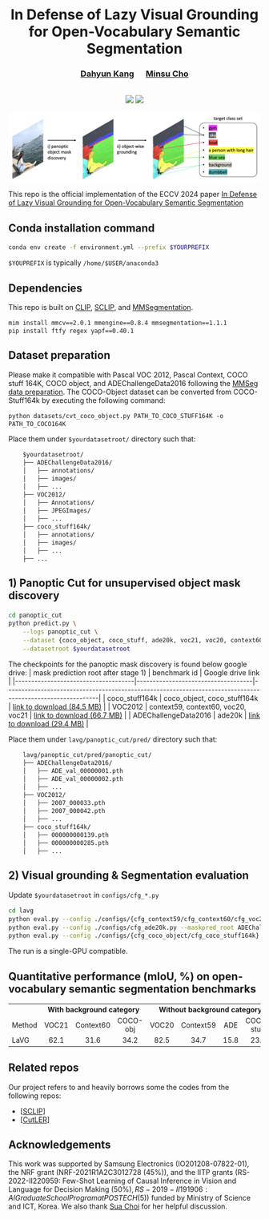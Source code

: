 <div align="center">
  <h1> In Defense of Lazy Visual Grounding for Open-Vocabulary Semantic Segmentation </h1>
</div>


<div align="center">
  <h3><a href=http://dahyun-kang.github.io>Dahyun Kang</a> &nbsp;&nbsp;&nbsp;&nbsp; <a href=http://cvlab.postech.ac.kr/~mcho/>Minsu Cho</a></h3>
</div>
<br />


<div align="center">
  <a href="https://arxiv.org/abs/2408.04961"><img src="https://img.shields.io/badge/arXiv-2408.04961-b31b1b.svg"/></a>
  <a href="http://cvlab.postech.ac.kr/research/lazygrounding"><img src="https://img.shields.io/static/v1?label=project homepage&message=LaVG&color=9cf"/></a>
</div>
<br />

<div align="center">
  <img src="datasets/main.png" alt="result"/>
</div>

This repo is the official implementation of the ECCV 2024 paper [In Defense of Lazy Visual Grounding for Open-Vocabulary Semantic Segmentation](https://arxiv.org/pdf/2408.04961)


## Conda installation command
```bash
conda env create -f environment.yml --prefix $YOURPREFIX
```
`$YOUPREFIX` is typically `/home/$USER/anaconda3`


## Dependencies

This repo is built on [CLIP](https://github.com/openai/CLIP), [SCLIP](https://github.com/wangf3014/SCLIP), and [MMSegmentation](https://github.com/open-mmlab/mmsegmentation). 

```
mim install mmcv==2.0.1 mmengine==0.8.4 mmsegmentation==1.1.1
pip install ftfy regex yapf==0.40.1
```


## Dataset preparation
Please make it compatible with Pascal VOC 2012, Pascal Context, COCO stuff 164K, COCO object, and ADEChallengeData2016 following the [MMSeg data preparation](https://github.com/open-mmlab/mmsegmentation/blob/main/docs/en/user_guides/2_dataset_prepare.md).
The COCO-Object dataset can be converted from COCO-Stuff164k by executing the following command:

```
python datasets/cvt_coco_object.py PATH_TO_COCO_STUFF164K -o PATH_TO_COCO164K
```

Place them under `$yourdatasetroot/` directory such that:
```
    $yourdatasetroot/
    ├── ADEChallengeData2016/
    │   ├── annotations/
    │   ├── images/
    │   ├── ...
    ├── VOC2012/
    │   ├── Annotations/
    │   ├── JPEGImages/
    │   ├── ...
    ├── coco_stuff164k/
    │   ├── annotations/
    │   ├── images/
    │   ├── ...
    ├── ...
```



## 1) Panoptic Cut for unsupervised object mask discovery
```bash
cd panoptic_cut
python predict.py \
    --logs panoptic_cut \
    --dataset {coco_object, coco_stuff, ade20k, voc21, voc20, context60, context59} \
    --datasetroot $yourdatasetroot
```

The checkpoints for the panoptic mask discovery is found below google drive:
| mask prediction root after stage 1) | benchmark id                       | Google drive link                                                                                         |
|-------------------------------------|------------------------------------|-----------------------------------------------------------------------------------------------------------|
| coco_stuff164k                      | coco_object, coco_stuff164k        | [link to download (84.5 MB)](https://drive.google.com/file/d/1iEchLAXk6F9bOks-SQ-x6NBZg90xWUQY/view?usp=share_link) |
| VOC2012                             | context59, context60, voc20, voc21 | [link to download (66.7 MB)](https://drive.google.com/file/d/1Y2smJrJX-p4i6NZ0kYe698r2HQ4kUWcM/view?usp=drive_link) |
| ADEChallengeData2016                | ade20k                             | [link to download (29.4 MB)](https://drive.google.com/file/d/17XvE9OOtyaoFqAWbJrUd41nDEbNwAB9F/view?usp=share_link) |

Place them under `lavg/panoptic_cut/pred/` directory such that:
```
    lavg/panoptic_cut/pred/panoptic_cut/
    ├── ADEChallengeData2016/
    │   ├── ADE_val_00000001.pth
    │   ├── ADE_val_00000002.pth
    │   ├── ...
    ├── VOC2012/
    │   ├── 2007_000033.pth
    │   ├── 2007_000042.pth
    │   ├── ...
    ├── coco_stuff164k/
    │   ├── 000000000139.pth
    │   ├── 000000000285.pth
    │   ├── ...
```


## 2) Visual grounding & Segmentation evaluation
Update `$yourdatasetroot` in `configs/cfg_*.py`

```bash
cd lavg
python eval.py --config ./configs/{cfg_context59/cfg_context60/cfg_voc20/cfg_voc21}.py --maskpred_root VOC2012/panoptic_cut
python eval.py --config ./configs/cfg_ade20k.py --maskpred_root ADEChallengeData2016/panoptic_cut
python eval.py --config ./configs/{cfg_coco_object/cfg_coco_stuff164k}.py --maskpred_root coco_stuff164k/panoptic_cut
```
The run is a single-GPU compatible.




## Quantitative performance (mIoU, \%) on open-vocabulary semantic segmentation benchmarks

<table>
  <tr>
    <td></td>
    <td colspan="3" align="center"><strong>With background category</strong></td>
    <td colspan="4" align="center"><strong>Without background category</strong></td>
  </tr>
  <tr>
    <td align="left">Method</td>
    <td align="center">VOC21</td>
    <td align="center">Context60</td>
    <td align="center">COCO-obj</td>
    <td align="center">VOC20</td>
    <td align="center">Context59</td>
    <td align="center">ADE</td>
    <td align="center">COCO-stuff</td>
  </tr>
  <tr>
    <td align="left">LaVG</td>
    <td align="center">62.1</td>
    <td align="center">31.6</td>
    <td align="center">34.2</td>
    <td align="center">82.5</td>
    <td align="center">34.7</td>
    <td align="center">15.8</td>
    <td align="center">23.2</td>
  </tr>
</table>

      
## Related repos
Our project refers to and heavily borrows some the codes from the following repos:

* [[SCLIP]](https://github.com/wangf3014/SCLIP)
* [[CutLER]](https://github.com/facebookresearch/CutLER)


## Acknowledgements
This work was supported by Samsung Electronics (IO201208-07822-01), the NRF grant (NRF-2021R1A2C3012728 (45%)), and the IITP grants (RS-2022-II220959: Few-Shot Learning of Causal Inference in Vision and Language for Decision Making (50%$), RS-2019-II191906: AI Graduate School Program at POSTECH (5%$)) funded by Ministry of Science and ICT, Korea.
We also thank [Sua Choi](https://github.com/sua-choi) for her helpful discussion.
